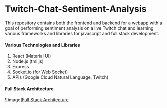 # Twitch-Chat-Sentiment-Analysis

This repository contains both the frontend and backend for a webapp with a goal of performing sentiment analysis on a live Twitch chat and learning various frameworks and libraries for javascript and full stack development. 

#### Various Technologies and Libraries
1. React (Material UI)
2. Node.js (tmi.js)
3. Express
4. Socket.io (for Web Socket)
5. APIs (Google Cloud Natural Language, Twitch)

#### Full Stack Architecture

![image][Full Stack Architecture](./StackArchitecture.png)